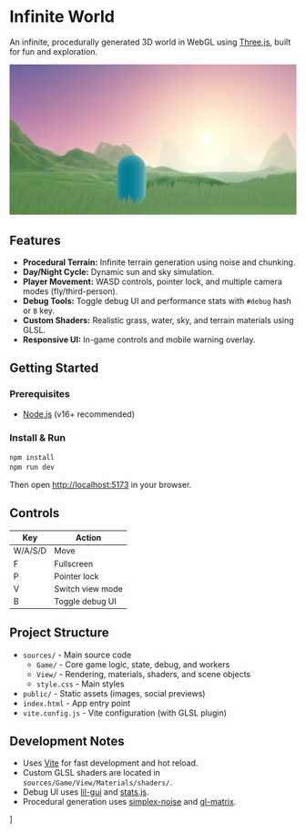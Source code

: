 # Infinite World

An infinite, procedurally generated 3D world in WebGL using [Three.js](https://threejs.org/), built for fun and exploration.

![Infinite World Screenshot](public/social/share-1200x630.png?raw=true "Infinite World Screenshot")

## Features

- **Procedural Terrain:** Infinite terrain generation using noise and chunking.
- **Day/Night Cycle:** Dynamic sun and sky simulation.
- **Player Movement:** WASD controls, pointer lock, and multiple camera modes (fly/third-person).
- **Debug Tools:** Toggle debug UI and performance stats with `#debug` hash or `B` key.
- **Custom Shaders:** Realistic grass, water, sky, and terrain materials using GLSL.
- **Responsive UI:** In-game controls and mobile warning overlay.

## Getting Started

### Prerequisites
- [Node.js](https://nodejs.org/) (v16+ recommended)

### Install & Run

```sh
npm install
npm run dev
```
Then open [http://localhost:5173](http://localhost:5173) in your browser.

## Controls

| Key         | Action                |
|-------------|-----------------------|
| W/A/S/D     | Move                  |
| F           | Fullscreen            |
| P           | Pointer lock          |
| V           | Switch view mode      |
| B           | Toggle debug UI       |

## Project Structure

- `sources/` - Main source code
	- `Game/` - Core game logic, state, debug, and workers
	- `View/` - Rendering, materials, shaders, and scene objects
	- `style.css` - Main styles
- `public/` - Static assets (images, social previews)
- `index.html` - App entry point
- `vite.config.js` - Vite configuration (with GLSL plugin)

## Development Notes

- Uses [Vite](https://vitejs.dev/) for fast development and hot reload.
- Custom GLSL shaders are located in `sources/Game/View/Materials/shaders/`.
- Debug UI uses [lil-gui](https://github.com/georgealways/lil-gui) and [stats.js](https://github.com/mrdoob/stats.js).
- Procedural generation uses [simplex-noise](https://github.com/jwagner/simplex-noise) and [gl-matrix](http://glmatrix.net/).

]